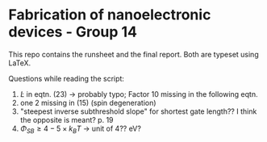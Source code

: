 # Fabrication of nanoelectronic devices - Group 14 

This repo contains the runsheet and the final report.
Both are typeset using LaTeX.

Questions while reading the script:
1. $`\dot L`$ in eqtn. (23) -> probably typo; Factor 10 missing in the following eqtn.
2. one 2 missing in (15) (spin degeneration)
3. "steepest  inverse  subthreshold  slope" for shortest gate length?? I think the opposite is meant? p. 19 
4. $`\Phi_{SB} \geq 4-5 \times k_BT`$ -> unit of 4?? eV?